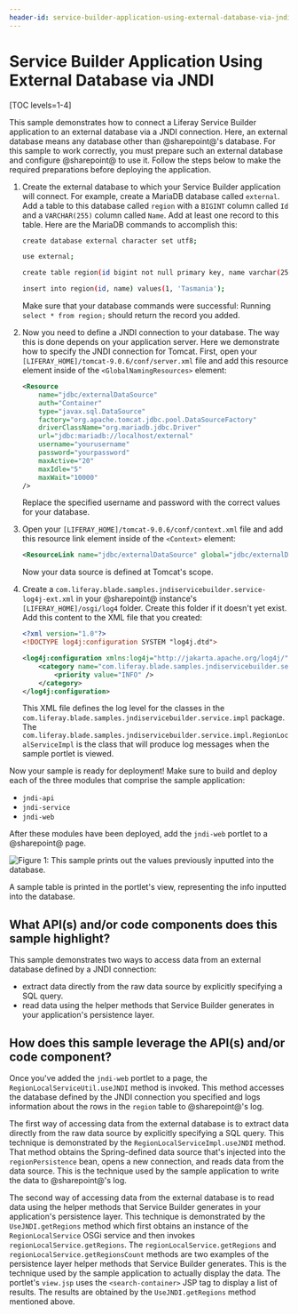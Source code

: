 ```yaml
---
header-id: service-builder-application-using-external-database-via-jndi
---
```


# Service Builder Application Using External Database via JNDI

[TOC levels=1-4]

This sample demonstrates how to connect a Liferay Service Builder application to
an external database via a JNDI connection. Here, an external database means any
database other than @sharepoint@'s database. For this sample to work correctly, you
must prepare such an external database and configure @sharepoint@ to use it. Follow
the steps below to make the required preparations before deploying the
application.

1.  Create the external database to which your Service Builder application will
    connect. For example, create a MariaDB database called `external`. Add a
    table to this database called `region` with a `BIGINT` column called `Id`
    and a `VARCHAR(255)` column called `Name`. Add at least one record to this
    table. Here are the MariaDB commands to accomplish this:

    ```bash
    create database external character set utf8;

    use external;

    create table region(id bigint not null primary key, name varchar(255));

    insert into region(id, name) values(1, 'Tasmania');
    ```

    Make sure that your database commands were successful: Running `select *
    from region;` should return the record you added.

2.  Now you need to define a JNDI connection to your database. The way this is
    done depends on your application server. Here we demonstrate how to specify
    the JNDI connection for Tomcat. First, open your
    `[LIFERAY_HOME]/tomcat-9.0.6/conf/server.xml` file and add this resource
    element inside of the `<GlobalNamingResources>` element:

    ```xml
    <Resource
        name="jdbc/externalDataSource"
        auth="Container"
        type="javax.sql.DataSource"
        factory="org.apache.tomcat.jdbc.pool.DataSourceFactory"
        driverClassName="org.mariadb.jdbc.Driver"
        url="jdbc:mariadb://localhost/external"
        username="yourusername"
        password="yourpassword"
        maxActive="20"
        maxIdle="5"
        maxWait="10000"
    />
    ```

    Replace the specified username and password with the correct values for your
    database.

3.  Open your `[LIFERAY_HOME]/tomcat-9.0.6/conf/context.xml` file and add this
    resource link element inside of the `<Context>` element:

    ```xml
    <ResourceLink name="jdbc/externalDataSource" global="jdbc/externalDataSource" type="javax.sql.DataSource"/>
    ```

    Now your data source is defined at Tomcat's scope.

4.  Create a `com.liferay.blade.samples.jndiservicebuilder.service-log4j-ext.xml`
    in your @sharepoint@ instance's `[LIFERAY_HOME]/osgi/log4` folder. Create this
    folder if it doesn't yet exist. Add this content to the XML file that you
    created:

    ```xml
    <?xml version="1.0"?>
    <!DOCTYPE log4j:configuration SYSTEM "log4j.dtd">

    <log4j:configuration xmlns:log4j="http://jakarta.apache.org/log4j/">
        <category name="com.liferay.blade.samples.jndiservicebuilder.service.impl">
            <priority value="INFO" />
        </category>
    </log4j:configuration>
    ```

    This XML file defines the log level for the classes in the
    `com.liferay.blade.samples.jndiservicebuilder.service.impl` package. The
    `com.liferay.blade.samples.jndiservicebuilder.service.impl.RegionLocalServiceImpl`
    is the class that will produce log messages when the sample portlet is
    viewed.

Now your sample is ready for deployment! Make sure to build and deploy each of
the three modules that comprise the sample application:

- `jndi-api`
- `jndi-service`
- `jndi-web`

After these modules have been deployed, add the `jndi-web` portlet to a
@sharepoint@ page.

![Figure 1: This sample prints out the values previously inputted into the database.](../../../../images/jndi-sb-sample.png)

A sample table is printed in the portlet's view, representing the info inputted
into the database.

## What API(s) and/or code components does this sample highlight?

This sample demonstrates two ways to access data from an external database
defined by a JNDI connection:

- extract data directly from the raw data source by explicitly specifying a SQL
  query.
- read data using the helper methods that Service Builder generates in your
  application's persistence layer.

## How does this sample leverage the API(s) and/or code component?

Once you've added the `jndi-web` portlet to a page, the
`RegionLocalServiceUtil.useJNDI` method is invoked. This method accesses the
database defined by the JNDI connection you specified and logs information about
the rows in the `region` table to @sharepoint@'s log.

The first way of accessing data from the external database is to extract data directly from
the raw data source by explicitly specifying a SQL query. This technique is
demonstrated by the `RegionLocalServiceImpl.useJNDI` method. That method obtains
the Spring-defined data source that's injected into the `regionPersistence`
bean, opens a new connection, and reads data from the data source. This is the
technique used by the sample application to write the data to @sharepoint@'s log.

The second way of accessing data from the external database is to read data
using the helper methods that Service Builder generates in your application's
persistence layer. This technique is demonstrated by the `UseJNDI.getRegions`
method which first obtains an instance of the `RegionLocalService` OSGi service
and then invokes `regionLocalService.getRegions`. The
`regionLocalService.getRegions` and `regionLocalService.getRegionsCount` methods
are two examples of the persistence layer helper methods that Service Builder
generates. This is the technique used by the sample application to actually
display the data. The portlet's `view.jsp` uses the `<search-container>` JSP tag
to display a list of results. The results are obtained by the
`UseJNDI.getRegions` method mentioned above. 
